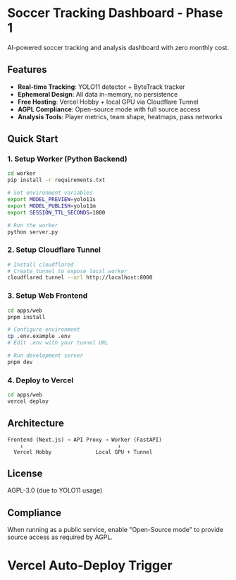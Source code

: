 # Soccer Tracking Dashboard - Phase 1

AI-powered soccer tracking and analysis dashboard with zero monthly cost.

## Features

- **Real-time Tracking**: YOLO11 detector + ByteTrack tracker
- **Ephemeral Design**: All data in-memory, no persistence
- **Free Hosting**: Vercel Hobby + local GPU via Cloudflare Tunnel
- **AGPL Compliance**: Open-source mode with full source access
- **Analysis Tools**: Player metrics, team shape, heatmaps, pass networks

## Quick Start

### 1. Setup Worker (Python Backend)

```bash
cd worker
pip install -r requirements.txt

# Set environment variables
export MODEL_PREVIEW=yolo11s
export MODEL_PUBLISH=yolo11m
export SESSION_TTL_SECONDS=1800

# Run the worker
python server.py
```

### 2. Setup Cloudflare Tunnel

```bash
# Install cloudflared
# Create tunnel to expose local worker
cloudflared tunnel --url http://localhost:8000
```

### 3. Setup Web Frontend

```bash
cd apps/web
pnpm install

# Configure environment
cp .env.example .env
# Edit .env with your tunnel URL

# Run development server
pnpm dev
```

### 4. Deploy to Vercel

```bash
cd apps/web
vercel deploy
```

## Architecture

```
Frontend (Next.js) → API Proxy → Worker (FastAPI)
    ↓                              ↓
  Vercel Hobby              Local GPU + Tunnel
```

## License

AGPL-3.0 (due to YOLO11 usage)

## Compliance

When running as a public service, enable "Open-Source mode" to provide source access as required by AGPL.
# Vercel Auto-Deploy Trigger
